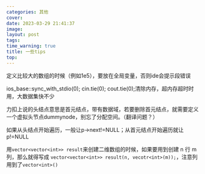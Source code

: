 ```yaml
---
categories: 其他
cover: 
date: 2023-03-29 21:41:37
image: 
layout: post
tags: 
time_warning: true
title: 一些tips
top: 
---
```


  定义比较大的数组的时候（例如1e5），要放在全局变量，否则ide会提示段错误
  
  ios_base::sync_with_stdio(0); cin.tie(0); cout.tie(0);清除内存，超内存超时时用，大数据集快不少
  
  力扣上说的头结点意思是首元结点，带有数据域，若要删除首元结点，就需要定义一个虚拟头节点dummynode，别忘了分配空间。（翻译问题？）
  
  如果从头结点开始遍历，一般让p->next!=NULL；从首元结点开始遍历就让p!=NULL
  
  用`vector<vector<int>> result`来创建二维数组的时候，如果要用到创建 n 行 m 列，那么就得写成 `vector<vector<int>> result(n, vecotr<int>(m));`，注意列用到了`vector<int>()`   
  
  

  
